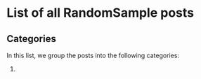# List of all RandomSample posts

## Categories

In this list, we group the posts into the following categories:

1. 

